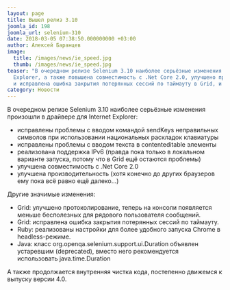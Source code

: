 ```yaml
---
layout: page
title: Вышел релиз 3.10
joomla_id: 198
joomla_url: selenium-310
date: 2018-03-05 07:38:50.000000000 +03:00
author: Алексей Баранцев
image:
  title: /images/news/ie_speed.jpg
  thumb: /images/news/ie_speed.jpg
teaser: "В очередном релизе Selenium 3.10 наиболее серьёзные изменения произошли в драйвере для Internet
  Explorer, а также повышена совместимость с .Net Core 2.0, улучшено протоколирование
  и исправлена ошибка закрытия потерянных сессий по таймауту в Grid, и много других полезных изменений"
category: Новости
---
```

<p>В очередном релизе Selenium 3.10 наиболее серьёзные изменения произошли в драйвере для Internet Explorer:</p>
<ul>
<li>исправлены проблемы с вводом командой sendKeys неправильных символов при использовании национальных раскладок клавиатуры</li>
<li>исправлены проблемы с вводом текста в contenteditable элементы</li>
<li>реализована поддержка IPv6 (правда пока только в локальном варианте запуска, потому что в Grid ещё остаются проблемы)</li>
<li>улучшена совместимость с .Net Core 2.0</li>
<li>улучшена производительность (хотя конечно до других браузеров ему пока всё равно ещё далеко...)</li>
</ul>
<p>Другие значимые изменения:</p>
<ul>
<li>Grid: улучшено протоколирование, теперь на консоли появляется меньше бесполезных для рядового пользователя сообщений.</li>
<li>Grid: исправлена ошибка закрытия потерянных сессий по таймауту.</li>
<li>Ruby: реализованы настройки для более удобного запуска Chrome в headless-режиме.</li>
<li>Java: класс org.openqa.selenium.support.ui.Duration объявлен устаревшим (deprecated), вместо него рекомендуется использовать java.time.Duration</li>
</ul>
<p>А также продолжается внутренняя чистка кода, постепенно движемся к выпуску версии 4.0.</p>

